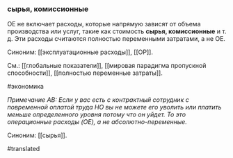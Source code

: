 ### сырья, комиссионные

OE не включает расходы, которые напрямую зависят от объема производства или услуг, такие как стоимость **сырья, комиссионные** и т. д. Эти расходы считаются полностью переменными затратами, а не OE.

Синоним: [[эксплуатационные расходы]], [[ОР]].

См.: [[глобальные показатели]], [[мировая парадигма пропускной способности]], [[полностью переменные затраты]].

#экономика

*Примечание АВ: Если у вас есть с контрактный сотрудник с повременной оплатой труда НО вы не можете его уволить или платить меньше определенного уровня потому что он уйдет. То это операционные расходы (OE), а не абсолютно-переменные.*

Синоним: [[сырья]].

#translated
